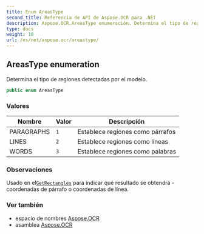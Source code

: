 ```yaml
---
title: Enum AreasType
second_title: Referencia de API de Aspose.OCR para .NET
description: Aspose.OCR.AreasType enumeración. Determina el tipo de regiones detectadas por el modelo.
type: docs
weight: 10
url: /es/net/aspose.ocr/areastype/
---
```

## AreasType enumeration

Determina el tipo de regiones detectadas por el modelo.

```csharp
public enum AreasType
```

### Valores

| Nombre | Valor | Descripción |
| --- | --- | --- |
| PARAGRAPHS | `1` | Establece regiones como párrafos |
| LINES | `2` | Establece regiones como líneas |
| WORDS | `3` | Establece regiones como palabras |

### Observaciones

Usado en el[`GetRectangles`](../asposeocr/getrectangles/) para indicar qué resultado se obtendrá - coordenadas de párrafo o coordenadas de línea.

### Ver también

* espacio de nombres [Aspose.OCR](../../aspose.ocr/)
* asamblea [Aspose.OCR](../../)


